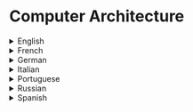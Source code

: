 # Computer Architecture

<details>
  <summary>English</summary>
  
  ### Materials
- [Computer Architecture](https://en.wikipedia.org/wiki/Computer_architecture)
- [CIS 501](https://www.cis.upenn.edu/~milom/cis501-Fall11/)
- [CS 429: Spring, 2020](https://www.cs.utexas.edu/~byoung/cs429/syllabus429.html)
- [MIT 6.823 Computer System Architecture](http://csg.csail.mit.edu/6.823/lecnotes.html)
- [CS301 Computer Architecture](https://learn.saylor.org/course/view.php?id=71)
- [Introduction to Computer Architecture](http://people.cs.ksu.edu/~schmidt/300s05/Lectures/ArchNotes/arch.html)
- [18-447 Introduction to Computer Architecture](https://users.ece.cmu.edu/~jhoe/doku/doku.php?id=18-447_introduction_to_computer_architecture)
- [Computer Architecture - Class Notes](http://www.cs.iit.edu/~virgil/cs470/Book/)
- [Computer Organization and ArchitectureLecture Notes](http://www.svecw.edu.in/Docs%5CITIIBTechIISemLecCOA.pdf)
- [Computer Architecture Slides](https://cse.iitkgp.ac.in/~debdeep/courses_iitkgp/COA2011/slides/)
- [CS146 Computer Architecture](http://www.eecs.harvard.edu/~dbrooks/cs146-spring2004/)
- [Geeks for Geeks](https://www.geeksforgeeks.org/computer-organization-and-architecture-tutorials/)
- [Study of Computer Architecture](https://courses.cs.washington.edu/courses/cse378/06sp/lectures/lecture1.pdf)
- [NPTEL Computer Architecture](https://nptel.ac.in/courses/106104073/)
- [CS 3810](https://www.youtube.com/playlist?list=PLm7BxCUdWqZzjZ-jRe73KUfj2GsSS2FPy)
- [Computer Architecture Course](https://www.studytonight.com/computer-architecture/)
- [Hardware/Software Interface](https://www.youtube.com/watch?v=2JS6EXdqi5M&amp;list=PL0oekSefhQVJdk0hSRu6sZ2teWM740NtL)
- [Von Neumann Architecture - Computerphile](https://www.youtube.com/watch?v=Ml3-kVYLNr8)
- [Carnegie Mellon - Spring 2015](https://www.youtube.com/watch?v=zLP_X4wyHbY&amp;list=PL5PHm2jkkXmi5CxxI7b3JCL1TWybTDtKq)
- [CS 224](https://www.youtube.com/watch?v=CDO28Esqmcg&amp;list=PLhwVAYxlh5dvB1MkZrcRZy6x_a2yORNAu)
- [Computer Organization & Architecture](https://www.youtube.com/watch?v=h4prlOPOpNQ&amp;list=PLgBlB7BVKQmg__8dTZOkHBSj4WDRgZ4vX)
- [IIT Madras](https://www.youtube.com/watch?v=leWKvuZVUE8&amp;list=PL618BCCBE114511B3)
- [MIT 6.004](https://www.youtube.com/watch?v=9DWlqtsNGV0&amp;list=PLMF2PpA06Sb2CcgshzLYsZJcevBZ-ZNt3)
- [How a CPU Works](https://www.youtube.com/watch?v=cNN_tTXABUA)
- [Fundamentals of Computer Organization and Architecture](https://pdfs.semanticscholar.org/4bd9/9622f8f83e80c8145dda5852b9a3e8ab3d4a.pdf)
- [Basic Computer Architecture](https://cse.unl.edu/~witty/class/embedded/material/note/architecture.pdf)
- [Computer Organization and Architecture, Designing for Perfomance](http://home.ustc.edu.cn/~louwenqi/reference_books_tools/Computer%20Organization%20and%20Architecture%2010th%20-%20William%20Stallings.pdf)
- [Principles of Computer Architecture](https://theswissbay.ch/pdf/Gentoomen%20Library/Computer%20Architecture/Principles%20of%20Computer%20Architecture%20-%201999.pdf)
- [Computer Architecture I](http://www.it.uu.se/edu/course/homepage/dark/ht11/dark1-1-welcome.pdf)
- [University of Oslo](https://www.uio.no/studier/emner/matnat/ifi/INF2270/v14/dokumenter/kompendium-inf2270.pdf)
- [21 Century Comp Architecture](https://cra.org/ccc/wp-content/uploads/sites/2/2015/05/21stcenturyarchitecturewhitepaper.pdf)
- [ECE C61](http://www.ece.northwestern.edu/~kcoloma/ece361/lectures/Lec03-isa.pdf)
- [Von Neumann Computer Model](http://www.c-jump.com/CIS77/CPU/VonNeumann/lecture.html)
- [CS 2600](http://www.cse.iitm.ac.in/~vplab/courses/comp_org/LEC_INTRO.pdf)
- [Advanced Computer Architecture](https://cs.baylor.edu/~maurer/aida/courses/archintro.pdf)
- [Evolution of CPU Processing Power](https://www.youtube.com/playlist?list=PLC7a8fNahjQ8IkiD5f7blIYrro9oeIfJU)
- [CENG 311 Computer Architecture](http://web.iyte.edu.tr/~tolgaayav/courses/ceng311/)
- [Computer Architecture:  A Constructive Approach](http://csg.csail.mit.edu/6.375/6_375_2019_www/resources/archbook.pdf)
- [Jim Keller: Moore's Law, Microprocessors, Abstractions, and First Principles](https://www.youtube.com/watch?v=Nb2tebYAaOA)
</details>

<details>
  <summary>French</summary>
  
  ### Materials
- [Architecture des Ordinateurs](http://dept-info.labri.fr/ENSEIGNEMENT/archi/cours/archi.pdf)
- [L'architecture de base](https://fr.wikibooks.org/wiki/Fonctionnement_d%27un_ordinateur/L%27architecture_de_base_d%27un_ordinateur)
- [Architecture de l’Ordinateur](https://rmdiscala.developpez.com/cours/LesChapitres.html/Cours1/Chap1.5.htm)
- [Architecture des ordinateurs](http://emi.um5.ac.ma/belouadha/assets/doc/Architecture.pdf)
- [Architecture des ordinateurs I](http://emi.um5.ac.ma/eleuldj/Cours/Arc_Ord/ArcOrd1.pdf)
- [Cours Architecture](https://les-electroniciens.com/sites/default/files/cours/cours-architecture_des_ordinateurs.pdf)
- [Cours](http://perso.ens-lyon.fr/frederic.vivien/Enseignement/Archi-2001-2002/Cours.pdf)
- [Introduction à l'Architecture](http://igm.univ-mlv.fr/ens/Licence/L3/2008-2009/ArchiOrdi/cours/BlinGuillaume-ArchiOrdi-Intro.pdf)
- [Cours Ghalouci](https://www.univ-usto.dz/images/coursenligne/Cours_ghalouci.pdf)
</details>

<details>
  <summary>German</summary>
  
  ### Materials
- [Rechnerarchitektur](https://www.tu-chemnitz.de/informatik/friz/Grundl-Inf/Rechnerarchitektur/Vorlesung/vorlesung_1.pdf)
- [Rechnerarchitektur mit Simulator](https://wiki.zum.de/wiki/Rechnerarchitektur_mit_Simulator_JOHNNY)
- [Grundlagen der Rechnerarchitektur](https://www.uni-ulm.de/fileadmin/website_uni_ulm/iui.inst.050/vorlesungen/wise1415/gdra/GdRA-falk-WS1415-6-Rechnerarchitektur.pdf)
</details>

<details>
  <summary>Italian</summary>
  
  ### Materials
- [Architettura del calcolatore](https://home.deib.polimi.it/roveri/SlideInformaticaGrafica/2_Architettura_del_calcolatore.pdf)
- [Architettura](http://www.cs.unibo.it/~zuppirol/Architettura.pdf)
- [Personal Computer](https://it.wikibooks.org/wiki/Personal_computer/Architettura)
</details>

<details>
  <summary>Portuguese</summary>
  
  ### Materials
- [Introdução a Arquitetura de Computadores](https://pt.wikibooks.org/wiki/Introdu%C3%A7%C3%A3o_%C3%A0_Arquitetura_de_Computadores)
- [Introdução à Arquitetura de Computadores](https://fenix.tecnico.ulisboa.pt/disciplinas/IAC4/2013-2014/1-semestre/aulas-teoricas)
- [Organização e Arquitetura de Computadores II](http://www.univasf.edu.br/~romulo.camara/novo/?page_id=168)
- [UFLA - Introdução](http://professores.dcc.ufla.br/~monserrat/icc/Introducao_arq_computador.pdf)
- [UFRJ - EEL 580](https://www.gta.ufrj.br/ensino/EEL580/index.html)
- [Arquitetura de Computadores a visão do software](https://memoria.ifrn.edu.br/bitstream/handle/1044/982/Arquitetura%20de%20Computadores%20-%20Ebook.pdf)
- [Organização e Arquitetura de Computadores](http://redeetec.mec.gov.br/images/stories/pdf/eixo_infor_comun/tec_inf/081112_org_arq_comp.pdf)
- [Arquitetura de um Computador](https://fenix.tecnico.ulisboa.pt/downloadFile/3779579950902/iac-02h.pdf)
- [Arquitetura de Computadores Fundamentos](http://www.inf.ufg.br/~fmc/arqcomp/Fundamentos1.pdf)
- [UNIVESP](https://www.youtube.com/watch?v=HgA-oXOV7kI&amp;list=PLxI8Can9yAHdG-xUDj6i-HGB7IAsAU-t1)
</details>

<details>
  <summary>Russian</summary>
  
  ### Materials
- [Tanenbaum](https://nsu.ru/xmlui/bitstream/handle/nsu/9054/tanenbaum_AC.pdf)
- [Architecture Book](http://book.kbsu.ru/theory/chapter2/1_2_0.html)
- [Lectures](https://www.youtube.com/watch?v=dVZrHGNGvb0)
- [Tannenbaum](http://remont-comp-pomosh.ru/Book/Tannenbaum_Arhitektura_Kompjutera_izdanie_4.pdf)
</details>

<details>
  <summary>Spanish</summary>
  
  ### Materials
- [Wikiwand](http://www.wikiwand.com/es/Arquitectura_de_computadoras#/Introducci%C3%B3n)
- [Arquitectura de Computadores](https://www.datsi.fi.upm.es/docencia/Arquitectura_09/)
- [Arquitectura de Computadoras](https://eva.fing.edu.uy/course/view.php?id=195)
- [Disca](http://personales.upv.es/pabmitor/acso/FILES/ArqComp/CST/ArqComp%20t3.pdf)
- [CC 4301](https://users.dcc.uchile.cl/~jfabry/arq/arquitectura.pdf)
</details>